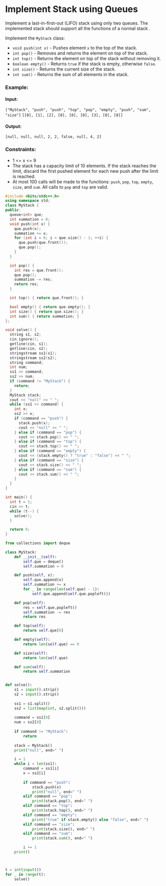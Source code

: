 # Implement Stack using Queues 


Implement a last-in-first-out (LIFO) stack using only two queues. The implemented stack should support all the functions of a normal stack .

Implement the `MyStack` class:

- `void push(int x)` - Pushes element `x` to the top of the stack.
- `int pop()` - Removes and returns the element on top of the stack.
- `int top()` - Returns the element on top of the stack without removing it.
- `boolean empty()` - Returns `true` if the stack is empty, otherwise `false`.
- `int size()` - Returns the current size of the stack.
- `int sum()` - Returns the sum of all elements in the stack.

### Example:

#### Input:
`["MyStack", "push", "push", "top", "pop", "empty", "push", "sum", "size"]`
`[[0], [1], [2], [0], [0], [0], [3], [0], [0]]`

#### Output:
`[null, null, null, 2, 2, false, null, 4, 2]`

### Constraints:

- 1 <= x <= 9
- The stack has a capacity limit of 10 elements. If the stack reaches the limit, discard the first pushed element for each new push after the limit is reached.
- At most 100 calls will be made to the functions: `push`, `pop`, `top`, `empty`, `size`,  and `sum`. All calls to `pop` and `top` are valid.


```cpp
#include <bits/stdc++.h>
using namespace std;
class MyStack {
public:
  queue<int> que;
  int summation = 0;
  void push(int x) {
    que.push(x);
    summation += x;
    for (int i = 0; i < que.size() - 1; ++i) {
      que.push(que.front());
      que.pop();
    }
  }

  int pop() {
    int res = que.front();
    que.pop();
    summation -= res;
    return res;
  }

  int top() { return que.front(); }

  bool empty() { return que.empty(); }
  int size() { return que.size(); }
  int sum() { return summation; }
};

void solve() {
  string s1, s2;
  cin.ignore();
  getline(cin, s1);
  getline(cin, s2);
  stringstream ss1(s1);
  stringstream ss2(s2);
  string command;
  int num;
  ss1 >> command;
  ss2 >> num;
  if (command != "MyStack") {
    return;
  }
  MyStack stack;
  cout << "null" << " ";
  while (ss1 >> command) {
    int x;
    ss2 >> x;
    if (command == "push") {
      stack.push(x);
      cout << "null" << " ";
    } else if (command == "pop") {
      cout << stack.pop() << " ";
    } else if (command == "top") {
      cout << stack.top() << " ";
    } else if (command == "empty") {
      cout << (stack.empty() ? "true" : "false") << " ";
    } else if (command == "size") {
      cout << stack.size() << " ";
    } else if (command == "sum") {
      cout << stack.sum() << " ";
    }
  }
}

int main() {
  int t = 1;
  cin >> t;
  while (t--) {
    solve();
  }

  return 0;
}

```

```python
from collections import deque

class MyStack:
    def __init__(self):
        self.que = deque()
        self.summation = 0

    def push(self, x):
        self.que.append(x)
        self.summation += x
        for _ in range(len(self.que) - 1):
            self.que.append(self.que.popleft())

    def pop(self):
        res = self.que.popleft()
        self.summation -= res
        return res

    def top(self):
        return self.que[0]

    def empty(self):
        return len(self.que) == 0

    def size(self):
        return len(self.que)

    def sum(self):
        return self.summation


def solve():
    s1 = input().strip()
    s2 = input().strip()
    
    ss1 = s1.split()
    ss2 = list(map(int, s2.split()))
    
    command = ss1[0]
    num = ss2[0]
    
    if command != "MyStack":
        return
    
    stack = MyStack()
    print("null", end=" ")

    i = 1
    while i < len(ss1):
        command = ss1[i]
        x = ss2[i]
        
        if command == "push":
            stack.push(x)
            print("null", end=" ")
        elif command == "pop":
            print(stack.pop(), end=" ")
        elif command == "top":
            print(stack.top(), end=" ")
        elif command == "empty":
            print("true" if stack.empty() else "false", end=" ")
        elif command == "size":
            print(stack.size(), end=" ")
        elif command == "sum":
            print(stack.sum(), end=" ")

        i += 1
    print()  



t = int(input())
for _ in range(t):
	solve()



```
